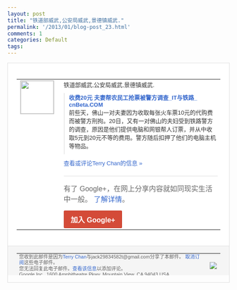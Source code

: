 ```yaml
---
layout: post
title: "铁道部威武,公安局威武,景德镇威武."
permalink: '/2013/01/blog-post_23.html'
comments: 1
categories: Default
tags: 
---
```

<!-- X-Notifications: 1:c503435a00000000 -->

<div style="border:solid 1px #dfdfdf;color:#686868;font:13px Arial"><div style="background-color:#fff;padding:20px;"><table cellpadding="0" cellspacing="0"><tr><td style="padding-right:15px;vertical-align:top"><a href="https://plus.google.com/_/notifications/emlink?emr=14900066512970582018&amp;emid=CIDEhYf8_7QCFeiltAodM2cAAA&amp;path=%2F108643996575278738906&amp;dt=1358995312964&amp;uob=8"><img height="75" src="https://lh3.googleusercontent.com/-KKRGTyJ5Bl0/AAAAAAAAAAI/AAAAAAAAtnY/R4QEWIp3Ur0/s75-c-k-a/photo.jpg" style="border:solid 1px #cccccc;" width="75"/></a></td><td style="width:578px;color:#333;font:13px Arial;vertical-align:top"><div style="padding-bottom:10px">铁道部威武,公安局威武,景德镇威武.</div><div style="margin-bottom:10px;padding-left:10px; border-left:2px solid #EAEAEA"><span style="margin-right:5px"><a href="http://www.cnbeta.com/articles/223665.htm" style="color:#3366CC;text-decoration:none"><span style="font-weight:bold">收费20元 夫妻帮农民工抢票被警方调查_IT与铁路_<wbr/>cnBeta.COM</span></a><div style="padding-bottom:10px">前些天，佛山一对夫妻因为收取每张火车票1<wbr/>0元的代购费而被警方刑拘。20日，又有一<wbr/>对佛山的夫妇受到铁路警方的调查，原因是他<wbr/>们提供电脑和网银帮人订票，并从中收取5元<wbr/>到20元不等的费用。警方随后扣押了他们的<wbr/>电脑主机等物品。</div></span></div><a href="https://plus.google.com/_/notifications/emlink?emr=14900066512970582018&amp;emid=CIDEhYf8_7QCFeiltAodM2cAAA&amp;path=%2F108643996575278738906%2Fposts%2F7ZqoENNVcUP%3Fgpinv%3DAMIXal_34Gps43uRDKbXBdVMoaKytbU8B919P7rP9URcqZKEa5YwmXbwgsNC9TNUk_CYpu-iPa_gdoFfaEaoJf3zzAPXf47GZncg5OIdK26730l28ofqtjY&amp;dt=1358995312964&amp;uob=8" style="color:#3366CC;text-decoration:none">查看或评论Terry Chan的信息 »</a><div style="margin-top:20px;border-top:solid 1px #dfdfdf"><div style="padding:15px 0;color:#686868;font:16px Arial">有了 Google+，在网上分享内容就如同现实生活中一般。 <a href="http://www.google.com/+/learnmore/" style="color:#3366CC;text-decoration:none">了解详情</a>。</div><a href="https://plus.google.com/_/notifications/emlink?emr=14900066512970582018&amp;emid=CIDEhYf8_7QCFeiltAodM2cAAA&amp;path=%2F%3Fgpinv%3DAMIXal_34Gps43uRDKbXBdVMoaKytbU8B919P7rP9URcqZKEa5YwmXbwgsNC9TNUk_CYpu-iPa_gdoFfaEaoJf3zzAPXf47GZncg5OIdK26730l28ofqtjY&amp;dt=1358995312964&amp;uob=8" style="display:inline-block;padding:7px 15px;background-color:#d44b38; color:#fff;font-size:16px; font-weight:bold;border-radius:2px;-webkit-border-radius:2px; -moz-border-radius:2px;border:solid 1px #c43b28; white-space:nowrap;text-decoration:none">加入 Google+</a></div></td></tr></table></div><div style="border-top:solid 1px #dfdfdf;padding:0 20px; background-color:#f5f5f5"><table cellpadding="0" cellspacing="0" style="height:50px"><tbody><tr><td style="vertical-align:middle;width:100%; color:#636363;font:11px Arial; line-height:120%">您收到此邮件是因为<a href="https://plus.google.com/_/notifications/emlink?emr=14900066512970582018&amp;emid=CIDEhYf8_7QCFeiltAodM2cAAA&amp;path=%2F108643996575278738906%3Fgpinv%3DAMIXal_34Gps43uRDKbXBdVMoaKytbU8B919P7rP9URcqZKEa5YwmXbwgsNC9TNUk_CYpu-iPa_gdoFfaEaoJf3zzAPXf47GZncg5OIdK26730l28ofqtjY&amp;dt=1358995312964&amp;uob=8" style="color:#3366CC;text-decoration:none">Terry Chan</a>与jack29834582t@gmail.com分享了本邮件。 <a href="https://plus.google.com/_/notifications/emlink?emr=14900066512970582018&amp;emid=CIDEhYf8_7QCFeiltAodM2cAAA&amp;path=%2F_%2Fnonplus%2Femailsettings%3Fgpinv%3DAMIXal_34Gps43uRDKbXBdVMoaKytbU8B919P7rP9URcqZKEa5YwmXbwgsNC9TNUk_CYpu-iPa_gdoFfaEaoJf3zzAPXf47GZncg5OIdK26730l28ofqtjY%26est%3DADH5u8X0sOcdZrYCyo4a3QSbgxXlPn-fUttqGjS-hFmC8_jdL7pfF5VZlnP13xDpUmrql1NLQmGU3eO9Nn6c0DLw4rsOe45XWgo8x1r7-5-u2Ys2UcjawZZEipakMFZE0GBgFnU4oa57lKx8sPIvg7Xy1DMf7zWr3g&amp;dt=1358995312964&amp;uob=8" style="color:#3366CC;text-decoration:none">取消订阅</a>这些电子邮件。<br/>您无法回复此电子邮件。<a href="https://plus.google.com/_/notifications/emlink?emr=14900066512970582018&amp;emid=CIDEhYf8_7QCFeiltAodM2cAAA&amp;path=%2F108643996575278738906%2Fposts%2F7ZqoENNVcUP%3Fgpinv%3DAMIXal_34Gps43uRDKbXBdVMoaKytbU8B919P7rP9URcqZKEa5YwmXbwgsNC9TNUk_CYpu-iPa_gdoFfaEaoJf3zzAPXf47GZncg5OIdK26730l28ofqtjY&amp;dt=1358995312964&amp;uob=8" style="color:#3366CC;text-decoration:none">查看该信息</a>以添加评论。<br/>Google Inc., 1600 Amphitheatre Pkwy, Mountain View, CA 94043 USA<br/></td><td><img src="https://ssl.gstatic.com/s2/oz/images/notifications/logo/google-plus-6617a72bb36cc548861652780c9e6ff1.png"/></td></tr></tbody></table></div></div>